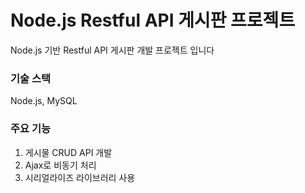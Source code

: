 # Node.js Restful API 게시판 프로젝트

Node.js 기반 Restful API 게시판 개발 프로젝트 입니다

### 기술 스택
Node.js, MySQL

### 주요 기능
1. 게시물 CRUD API 개발
2. Ajax로 비동기 처리
3. 시리얼라이즈 라이브러리 사용


